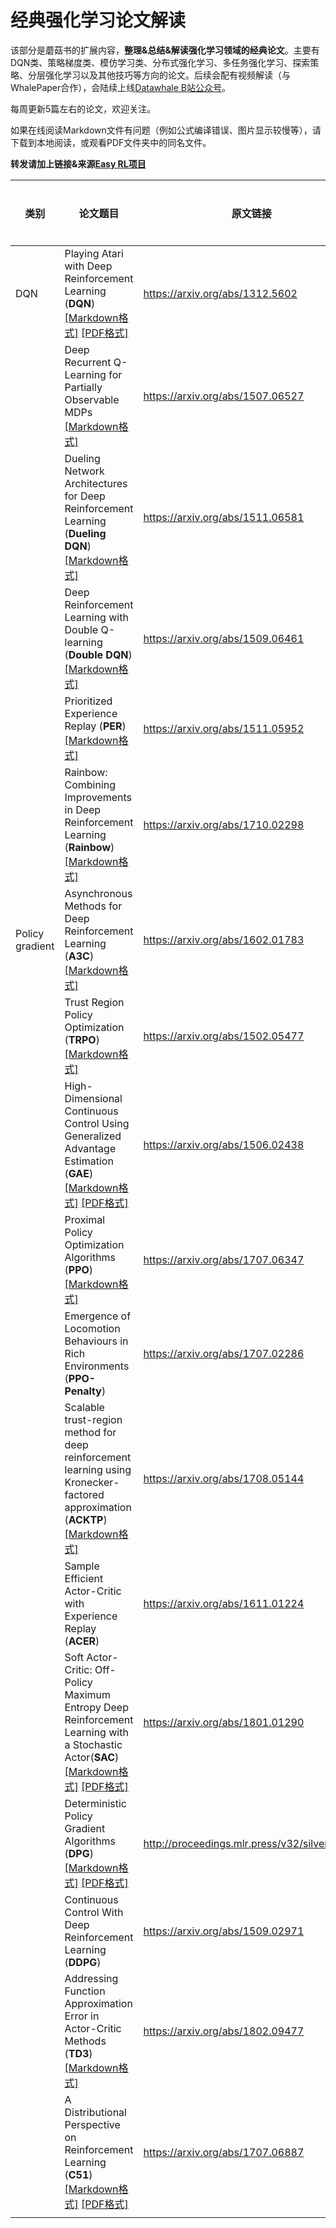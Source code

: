 # 经典强化学习论文解读

该部分是蘑菇书的扩展内容，**整理&总结&解读强化学习领域的经典论文**。主要有DQN类、策略梯度类、模仿学习类、分布式强化学习、多任务强化学习、探索策略、分层强化学习以及其他技巧等方向的论文。后续会配有视频解读（与WhalePaper合作），会陆续上线[Datawhale B站公众号](https://space.bilibili.com/431850986?spm_id_from=333.337.0.0)。

每周更新5篇左右的论文，欢迎关注。

如果在线阅读Markdown文件有问题（例如公式编译错误、图片显示较慢等），请下载到本地阅读，或观看PDF文件夹中的同名文件。

**转发请加上链接&来源[Easy RL项目](https://github.com/datawhalechina/easy-rl)**

| 类别            | 论文题目                                                     | 原文链接                                      | 视频解读 |
| --------------- | ------------------------------------------------------------ | --------------------------------------------- | -------- |
| DQN             | Playing Atari with Deep Reinforcement Learning (**DQN**) [[Markdown格式]](https://github.com/datawhalechina/easy-rl/blob/master/papers/DQN/Playing%20Atari%20with%20Deep%20Reinforcement%20Learning.md)  [[PDF格式]](https://github.com/datawhalechina/easy-rl/blob/master/papers/DQN/PDF/Playing%20Atari%20with%20Deep%20Reinforcement%20Learning.pdf) | https://arxiv.org/abs/1312.5602               |          |
|                 | Deep Recurrent Q-Learning for Partially Observable MDPs [[Markdown格式]](https://github.com/datawhalechina/easy-rl/blob/master/papers/DQN/Deep%20Recurrent%20Q-Learning%20for%20Partially%20Observable%20MDPs.md) | https://arxiv.org/abs/1507.06527              |          |
|                 | Dueling Network Architectures for Deep Reinforcement Learning (**Dueling DQN**) [[Markdown格式]](https://github.com/datawhalechina/easy-rl/blob/master/papers/DQN/Dueling%20Network%20Architectures%20for%20Deep%20Reinforceme.md) | https://arxiv.org/abs/1511.06581              |          |
|                 | Deep Reinforcement Learning with Double Q-learning (**Double DQN**) [[Markdown格式]](https://github.com/datawhalechina/easy-rl/blob/master/papers/DQN/Deep%20Reinforcement%20Learning%20with%20Double%20Q-learning.md) | https://arxiv.org/abs/1509.06461              |          |
|                 | Prioritized Experience Replay (**PER**) [[Markdown格式]](https://github.com/datawhalechina/easy-rl/blob/master/papers/DQN/Prioritized%20Experience%20Replay.md) | https://arxiv.org/abs/1511.05952              |          |
|                 | Rainbow: Combining Improvements in Deep Reinforcement Learning (**Rainbow**) [[Markdown格式]](https://github.com/datawhalechina/easy-rl/blob/master/papers/DQN/Rainbow_Combining%20Improvements%20in%20Deep%20Reinforcement%20Learning.md) | https://arxiv.org/abs/1710.02298              |          |
| Policy gradient | Asynchronous Methods for Deep Reinforcement Learning (**A3C**) [[Markdown格式]](https://github.com/datawhalechina/easy-rl/blob/master/papers/Policy_gradient/Asynchronous%20Methods%20for%20Deep%20Reinforcement%20Learning.md) | https://arxiv.org/abs/1602.01783              |          |
|                 | Trust Region Policy Optimization (**TRPO**) [[Markdown格式]](https://github.com/datawhalechina/easy-rl/blob/master/papers/Policy_gradient/Trust%20Region%20Policy%20Optimization.md) | https://arxiv.org/abs/1502.05477              |          |
|                 | High-Dimensional Continuous Control Using Generalized Advantage Estimation (**GAE**) [[Markdown格式]](https://github.com/datawhalechina/easy-rl/blob/master/papers/Policy_gradient/High-Dimensional%20Continuous%20Control%20Using%20Generalized%20Advantage%20Estimation.md) [[PDF格式]](https://github.com/datawhalechina/easy-rl/blob/master/papers/Policy_gradient/PDF/High-Dimensional%20Continuous%20Control%20Using%20Generalised%20Advantage%20Estimation.pdf) | https://arxiv.org/abs/1506.02438              |          |
|                 | Proximal Policy Optimization Algorithms (**PPO**) [[Markdown格式]](https://github.com/datawhalechina/easy-rl/blob/master/papers/Policy_gradient/Proximal%20Policy%20Optimization%20Algorithms.md) | https://arxiv.org/abs/1707.06347              |          |
|                 | Emergence of Locomotion Behaviours in Rich Environments (**PPO-Penalty**) | https://arxiv.org/abs/1707.02286              |          |
|                 | Scalable trust-region method for deep reinforcement learning using Kronecker-factored approximation (**ACKTP**) [[Markdown格式]](https://github.com/datawhalechina/easy-rl/blob/master/papers/Policy_gradient/Scalable%20trust-region%20method%20for%20deep%20reinforcement%20learning%20using%20Kronecker-factored.md) | https://arxiv.org/abs/1708.05144              |          |
|                 | Sample Efficient Actor-Critic with Experience Replay (**ACER**) | https://arxiv.org/abs/1611.01224              |          |
|                 | Soft Actor-Critic: Off-Policy Maximum Entropy Deep Reinforcement Learning with a Stochastic Actor(**SAC**) [[Markdown格式]](https://github.com/datawhalechina/easy-rl/blob/master/papers/Policy_gradient/Soft%20Actor-Critic_Off-Policy%20Maximum%20Entropy%20Deep%20Reinforcement%20Learning%20with%20a%20Stochastic%20Actor.md) [[PDF格式]](https://github.com/datawhalechina/easy-rl/blob/master/papers/Policy_gradient/PDF/Soft%20Actor-Critic_Off-Policy%20Maximum%20Entropy%20Deep%20Reinforcement%20Learning%20with%20a%20Stochastic%20Actor.pdf) | https://arxiv.org/abs/1801.01290              |          |
|                 | Deterministic Policy Gradient Algorithms (**DPG**) [[Markdown格式]](https://github.com/datawhalechina/easy-rl/blob/master/papers/Policy_gradient/Deterministic%20Policy%20Gradient%20Algorithms.md) [[PDF格式]](https://github.com/datawhalechina/easy-rl/blob/master/papers/Policy_gradient/PDF/Deterministic%20Policy%20Gradient%20Algorithms.pdf) | http://proceedings.mlr.press/v32/silver14.pdf |          |
|                 | Continuous Control With Deep Reinforcement Learning (**DDPG**) | https://arxiv.org/abs/1509.02971              |          |
|                 | Addressing Function Approximation Error in Actor-Critic Methods (**TD3**) [[Markdown格式]](https://github.com/datawhalechina/easy-rl/blob/master/papers/Policy_gradient/Addressing%20Function%20Approximation%20Error%20in%20Actor-Critic%20Methods.md) | https://arxiv.org/abs/1802.09477              |          |
|                 | A Distributional Perspective on Reinforcement Learning (**C51**) [[Markdown格式]](https://github.com/datawhalechina/easy-rl/blob/master/papers/Policy_gradient/A%20Distributional%20Perspective%20on%20Reinforcement%20Learning.md) [[PDF格式]](https://github.com/datawhalechina/easy-rl/blob/master/papers/Policy_gradient/PDF/A%20Distributional%20Perspective%20on%20Reinforcement%20Learning.pdf) | https://arxiv.org/abs/1707.06887              |          |
|                 |                                                              |                                               |          |



